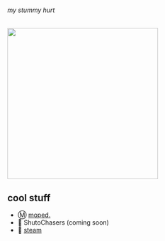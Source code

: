 ###### my stummy hurt
<img src="https://raw.githubusercontent.com/totsu0jv/totsu0jv/main/carti.gif?token=ARESGSJYMNXZYFQF2BIKAQLBNKSLI" width="340" height="340">

## cool stuff
* Ⓜ️ [moped.](https://github.com/moped-scripts)
* 🗼 ShutoChasers (coming soon)
* 🍜 [steam](https://steamcommunity.com/id/totsumejbe/)
